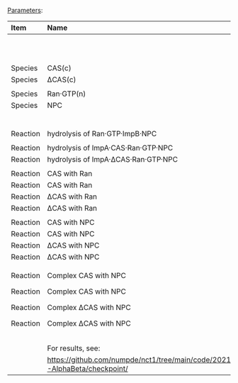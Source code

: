[Parameters](https://docs.google.com/spreadsheets/d/1rr0lp6ByU1bENysPyk0qLXYwMEmwEN0BVQYw7H2Hp30):


| Item     | Name                                                                         | Parameter   | Units   | Comment                | Scenarios:   | Baseline1   | Baseline2   | OldBaseline   | Only_dCAS_1   | Only_dCAS_2   | Both_1   | Both_2   |
|:---------|:-----------------------------------------------------------------------------|:------------|:--------|:-----------------------|:-------------|:------------|:------------|:--------------|:--------------|:--------------|:---------|:---------|
|          |                                                                              |             |         |                        | Description: |             |             | May 13        |               |               |          |          |
|          |                                                                              |             |         |                        |              |             |             |               |               |               |          |          |
|          |                                                                              |             |         |                        |              |             |             |               |               |               |          |          |
|          |                                                                              |             |         | Initial values         |              |             |             |               |               |               |          |          |
| Species  | CAS(c)                                                                       | Value       | uM      |                        |              | 1           | 1           | 1             | 0             | 0             | 1        | 1        |
| Species  | ΔCAS(c)                                                                      | Value       | uM      |                        |              | 0           | 0           | 0             | 1             | 1             | 1        | 1        |
|          |                                                                              |             |         |                        |              |             |             |               |               |               |          |          |
| Species  | Ran·GTP(n)                                                                   | Value       | uM      |                        |              | 3           | 3           | 3             | 3             | 3             | 3        | 3        |
| Species  | NPC                                                                          | Value       | uM      |                        |              | 0.5         | 0.5         | 1             | 0.5           | 0.5           | 0.5      | 0.5      |
|          |                                                                              |             |         |                        |              |             |             |               |               |               |          |          |
|          |                                                                              |             |         |                        |              |             |             |               |               |               |          |          |
|          |                                                                              |             |         | Kinetic constants      |              |             |             |               |               |               |          |          |
| Reaction | hydrolysis of Ran·GTP·ImpB·NPC                                               | kf          | 1/s     |                        |              | 0.1         | 0.1         | 0.1           | 0.1           | 0.1           | 0.1      | 0.1      |
|          |                                                                              |             |         |                        |              |             |             |               |               |               |          |          |
| Reaction | hydrolysis of ImpA·CAS·Ran·GTP·NPC                                           | kf          | 1/s     |                        |              | 0.1         | 0.1         | 0.1           | 0.1           | 0.1           | 0.1      | 0.1      |
| Reaction | hydrolysis of ImpA·ΔCAS·Ran·GTP·NPC                                          | kf          | 1/s     |                        |              |             |             |               | 0.1           | 0.1           | 0.1      | 0.1      |
|          |                                                                              |             |         |                        |              |             |             |               |               |               |          |          |
| Reaction | CAS with Ran                                                                 | kf          | 1/uM/s  |                        |              | 0.01        | 0.01        | 0.01          |               |               | 0.01     | 0.01     |
| Reaction | CAS with Ran                                                                 | kr          | 1/s     |                        |              | 0.015       | 0.015       | 0.0048        |               |               | 0.015    | 0.015    |
| Reaction | ΔCAS with Ran                                                                | kf          | 1/uM/s  | (Unknown)              |              |             |             |               | 0.01          | 0.01          | 0.01     | 0.01     |
| Reaction | ΔCAS with Ran                                                                | kr          | 1/s     |                        |              |             |             |               | 0.015         | 0.015         | 0.015    | 0.015    |
|          |                                                                              |             |         |                        |              |             |             |               |               |               |          |          |
| Reaction | CAS with NPC                                                                 | kf          | 1/uM/s  |                        |              | 0.001       | 0.01        | 1e-3          |               |               | 0.001    | 0.01     |
| Reaction | CAS with NPC                                                                 | kr          | 1/s     |                        |              | 0.0001      | 0.001       | 1e-3          |               |               | 0.0001   | 0.001    |
| Reaction | ΔCAS with NPC                                                                | kf          | 1/uM/s  |                        |              |             |             |               | 0.01          | 0.1           | 0.01     | 0.1      |
| Reaction | ΔCAS with NPC                                                                | kr          | 1/s     |                        |              |             |             |               | 0.001         | 0.01          | 0.001    | 0.01     |
|          |                                                                              |             |         |                        |              |             |             |               |               |               |          |          |
| Reaction | Complex CAS with NPC                                                         | kf          | 1/uM/s  | i.e. ImpA·CAS·Ran·GTP  |              | 0.001       | 0.01        | 1e-3          |               |               | 0.001    | 0.001    |
| Reaction | Complex CAS with NPC                                                         | kr          | 1/s     |                        |              | 1e-5        | 1e-4        | 1e-4          |               |               | 0.00001  | 0.00001  |
| Reaction | Complex ΔCAS with NPC                                                        | kf          | 1/uM/s  | i.e. ImpA·ΔCAS·Ran·GTP |              |             |             |               | 0.001         | 0.001         | 0.001    | 0.001    |
| Reaction | Complex ΔCAS with NPC                                                        | kr          | 1/s     |                        |              |             |             |               | 0.00001       | 0.00001       | 0.00001  | 0.00001  |
|          |                                                                              |             |         |                        |              |             |             |               |               |               |          |          |
|          |                                                                              |             |         |                        |              |             |             |               |               |               |          |          |
|          |                                                                              |             |         |                        |              |             |             |               |               |               |          |          |
|          |                                                                              |             |         |                        |              |             |             |               |               |               |          |          |
|          |                                                                              |             |         |                        |              |             |             |               |               |               |          |          |
|          | For results, see:                                                            |             |         |                        |              |             |             |               |               |               |          |          |
|          | https://github.com/numpde/nct1/tree/main/code/20210413-AlphaBeta/checkpoint/ |             |         |                        |              |             |             |               |               |               |          |          |
